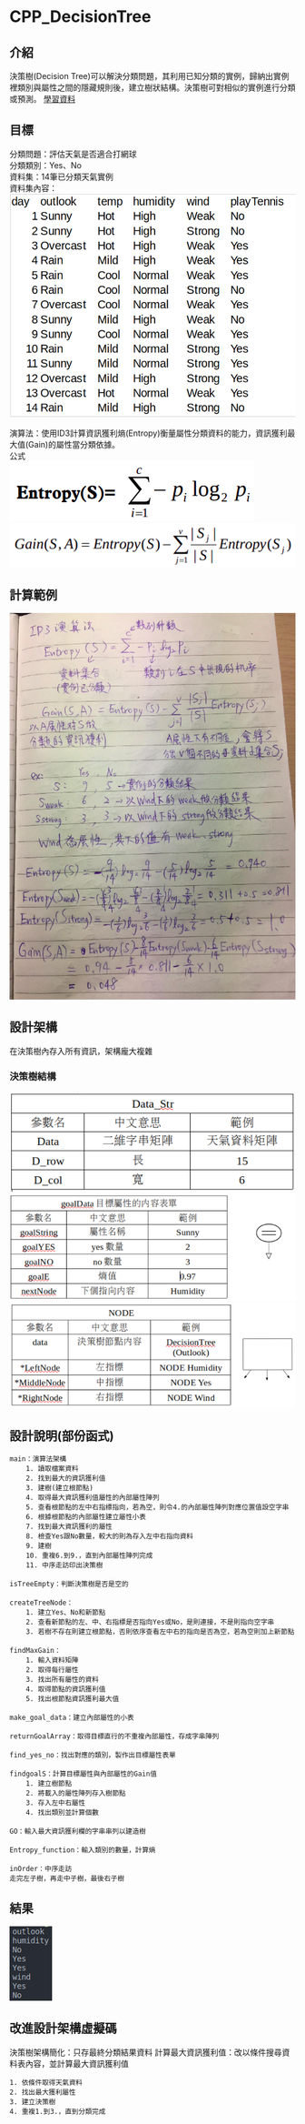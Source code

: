 # CPP_DecisionTree

## 介紹
決策樹(Decision Tree)可以解決分類問題，其利用已知分類的實例，歸納出實例裡類別與屬性之間的隱藏規則後，建立樹狀結構。決策樹可對相似的實例進行分類或預測。
[學習資料](http://debussy.im.nuu.edu.tw/sjchen/MachineLearning/final/CLS_DT.pdf)

## 目標
分類問題：評估天氣是否適合打網球<br>
分類類別：Yes、No<br>
資料集：14筆已分類天氣實例<br>
資料集內容：<br>
![image](https://github.com/leodflag/CPP_DecisionTree/blob/master/img/data.png)

演算法：使用ID3計算資訊獲利熵(Entropy)衡量屬性分類資料的能力，資訊獲利最大值(Gain)的屬性當分類依據。<br>
公式<br>
![image](https://github.com/leodflag/CPP_DecisionTree/blob/master/img/Entropy.png)
![image](https://github.com/leodflag/CPP_DecisionTree/blob/master/img/Gain.png)

## 計算範例
![image](https://github.com/leodflag/CPP_DecisionTree/blob/master/img/ID3.png)
## 設計架構
在決策樹內存入所有資訊，架構龐大複雜

### 決策樹結構
![image](https://github.com/leodflag/CPP_DecisionTree/blob/master/img/Data_Str.png)
![image](https://github.com/leodflag/CPP_DecisionTree/blob/master/img/goalData.png)
![image](https://github.com/leodflag/CPP_DecisionTree/blob/master/img/NODE.png)

## 設計說明(部份函式)

    main：演算法架構
        1. 讀取檔案資料
        2. 找到最大的資訊獲利值
        3. 建樹(建立根節點)
        4. 取得最大資訊獲利值屬性的內部屬性陣列
        5. 查看根節點的左中右指標指向，若為空，則令4.的內部屬性陣列對應位置值設空字串
        6. 根據根節點的內部屬性建立屬性小表
        7. 找到最大資訊獲利的屬性
        8. 檢查Yes跟No數量，較大的則為存入左中右指向資料
        9. 建樹
        10. 重複6.到9.，直到內部屬性陣列完成
        11. 中序走訪印出決策樹

    isTreeEmpty：判斷決策樹是否是空的

    createTreeNode：
        1. 建立Yes、No和新節點
        2. 查看新節點的左、中、右指標是否指向Yes或No，是則連接，不是則指向空字串
        3. 若樹不存在則建立根節點，否則依序查看左中右的指向是否為空，若為空則加上新節點

    findMaxGain：
        1. 輸入資料矩陣
        2. 取得每行屬性
        3. 找出所有屬性的資料
        4. 取得節點的資訊獲利值
        5. 找出根節點資訊獲利最大值

    make_goal_data：建立內部屬性的小表

    returnGoalArray：取得目標直行的不重複內部屬性，存成字串陣列

    find_yes_no：找出對應的類別，製作出目標屬性表單

    findgoalS：計算目標屬性與內部屬性的Gain值
        1. 建立樹節點
        2. 將載入的屬性陣列存入樹節點
        3. 存入左中右屬性
        4. 找出類別並計算個數

    GO：輸入最大資訊獲利欄的字串串列以建造樹

    Entropy_function：輸入類別的數量，計算熵

    inOrder：中序走訪
    走完左子樹，再走中子樹，最後右子樹

## 結果
![image](https://github.com/leodflag/CPP_DecisionTree/blob/master/img/Decision%20Tree%20inOrder.png)
## 改進設計架構虛擬碼

決策樹架構簡化：只存最終分類結果資料
計算最大資訊獲利值：改以條件搜尋資料表內容，並計算最大資訊獲利值

    1. 依條件取得天氣資料
    2. 找出最大獲利屬性
    3. 建立決策樹
    4. 重複1.到3.，直到分類完成
